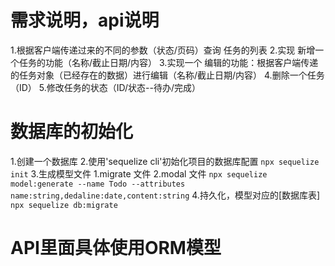 
# 需求说明，api说明
1.根据客户端传递过来的不同的参数（状态/页码）查询 任务的列表
2.实现 新增一个任务的功能（名称/截止日期/内容）
3.实现一个 编辑的功能：根据客户端传递的任务对象（已经存在的数据）进行编辑（名称/截止日期/内容）
4.删除一个任务（ID）
5.修改任务的状态（ID/状态--待办/完成）

# 数据库的初始化
1.创建一个数据库
2.使用'sequelize cli'初始化项目的数据库配置
    ` npx sequelize init `
3.生成模型文件
    1.migrate 文件
    2.modal 文件
    ` npx sequelize model:generate --name Todo --attributes name:string,dedaline:date,content:string `
4.持久化，模型对应的[数据库表]
    ` npx sequelize db:migrate `

# API里面具体使用ORM模型